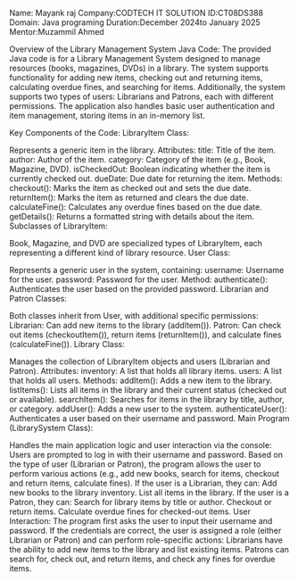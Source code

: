 Name: Mayank raj
Company:CODTECH IT SOLUTION
ID:CT08DS388
Domain: Java programing
Duration:December 2024to January 2025
Mentor:Muzammil Ahmed  

Overview of the Library Management System Java Code:
The provided Java code is for a Library Management System designed to manage resources (books, magazines, DVDs) in a library. The system supports functionality for adding new items, checking out and returning items, calculating overdue fines, and searching for items. Additionally, the system supports two types of users: Librarians and Patrons, each with different permissions. The application also handles basic user authentication and item management, storing items in an in-memory list.

Key Components of the Code:
LibraryItem Class:

Represents a generic item in the library.
Attributes:
title: Title of the item.
author: Author of the item.
category: Category of the item (e.g., Book, Magazine, DVD).
isCheckedOut: Boolean indicating whether the item is currently checked out.
dueDate: Due date for returning the item.
Methods:
checkout(): Marks the item as checked out and sets the due date.
returnItem(): Marks the item as returned and clears the due date.
calculateFine(): Calculates any overdue fines based on the due date.
getDetails(): Returns a formatted string with details about the item.
Subclasses of LibraryItem:

Book, Magazine, and DVD are specialized types of LibraryItem, each representing a different kind of library resource.
User Class:

Represents a generic user in the system, containing:
username: Username for the user.
password: Password for the user.
Method:
authenticate(): Authenticates the user based on the provided password.
Librarian and Patron Classes:

Both classes inherit from User, with additional specific permissions:
Librarian: Can add new items to the library (addItem()).
Patron: Can check out items (checkoutItem()), return items (returnItem()), and calculate fines (calculateFine()).
Library Class:

Manages the collection of LibraryItem objects and users (Librarian and Patron).
Attributes:
inventory: A list that holds all library items.
users: A list that holds all users.
Methods:
addItem(): Adds a new item to the library.
listItems(): Lists all items in the library and their current status (checked out or available).
searchItem(): Searches for items in the library by title, author, or category.
addUser(): Adds a new user to the system.
authenticateUser(): Authenticates a user based on their username and password.
Main Program (LibrarySystem Class):

Handles the main application logic and user interaction via the console:
Users are prompted to log in with their username and password.
Based on the type of user (Librarian or Patron), the program allows the user to perform various actions (e.g., add new books, search for items, checkout and return items, calculate fines).
If the user is a Librarian, they can:
Add new books to the library inventory.
List all items in the library.
If the user is a Patron, they can:
Search for library items by title or author.
Checkout or return items.
Calculate overdue fines for checked-out items.
User Interaction:
The program first asks the user to input their username and password.
If the credentials are correct, the user is assigned a role (either Librarian or Patron) and can perform role-specific actions:
Librarians have the ability to add new items to the library and list existing items.
Patrons can search for, check out, and return items, and check any fines for overdue items.



